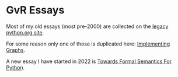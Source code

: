 # GvR Essays

Most of my old essays (most pre-2000) are collected on the
[legacy python.org site](https://legacy.python.org/doc/essays/).

For some reason only one of those is duplicated here:
[Implementing Graphs](graphs.html).

A new essay I have started in 2022 is
[Towards Formal Semantics For Pythoṇ](formal.md).
